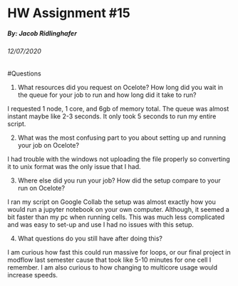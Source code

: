 # HW Assignment #15
##### By: Jacob Ridlinghafer
###### 12/07/2020


#Questions



1. What resources did you request on Ocelote? How long did you wait in the queue for your job to run and how long did it take to run?

I requested 1 node, 1 core, and 6gb of memory total. The queue was almost instant maybe like 2-3 seconds. It only took 5 seconds to run my entire script.

2. What was the most confusing part to you about setting up and running your job on Ocelote?

I had trouble with the windows not uploading the file properly so converting it to unix format was the only issue that I had.

3. Where else did you run your job? How did the setup compare to your run on Ocelote?

I ran my script on Google Collab the setup was almost exactly how you would run a jupyter notebook on your own computer. Although, it seemed a bit faster than my pc when running cells. This was much less complicated and was easy to set-up and use I had no issues with this setup.

4. What questions do you still have after doing this?

I am curious how fast this could run massive for loops, or our final project in modflow last semester cause that took like 5-10 minutes for one cell I remember. I am also curious to how changing to multicore usage would increase speeds.
